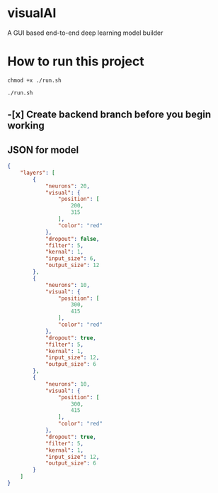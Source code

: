 # visualAI
A GUI based end-to-end deep learning model builder



# How to run this project
```shell
chmod +x ./run.sh
```
```shell
./run.sh
```

## -[x] Create backend branch before you begin working

## JSON for model

```json
{
    "layers": [
        {
            "neurons": 20,
            "visual": {
                "position": [
                    200,
                    315
                ],
                "color": "red"
            },
            "dropout": false,
            "filter": 5,
            "kernal": 1,
            "input_size": 6,
            "output_size": 12
        },
        {
            "neurons": 10,
            "visual": {
                "position": [
                    300,
                    415
                ],
                "color": "red"
            },
            "dropout": true,
            "filter": 5,
            "kernal": 1,
            "input_size": 12,
            "output_size": 6
        },
        {
            "neurons": 10,
            "visual": {
                "position": [
                    300,
                    415
                ],
                "color": "red"
            },
            "dropout": true,
            "filter": 5,
            "kernal": 1,
            "input_size": 12,
            "output_size": 6
        }
    ]
}
```
